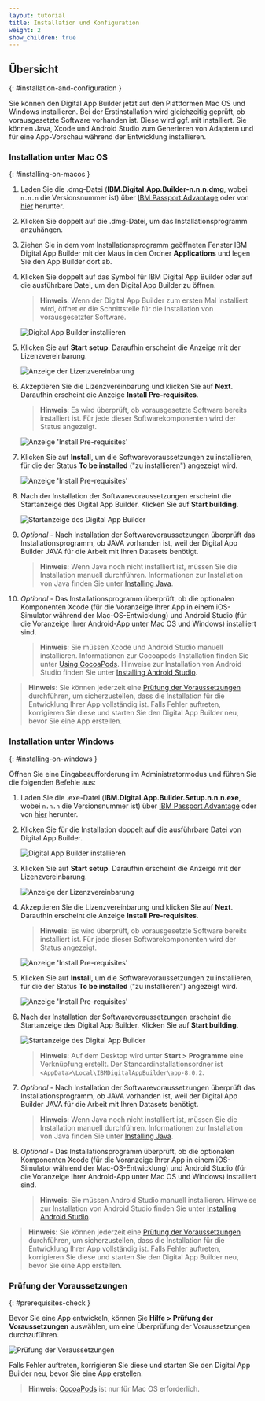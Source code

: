 ```yaml
---
layout: tutorial
title: Installation und Konfiguration
weight: 2
show_children: true
---
```

<!-- NLS_CHARSET=UTF-8 -->
## Übersicht
{: #installation-and-configuration }

Sie können den Digital App Builder jetzt auf den Plattformen Mac OS und Windows installieren. Bei der Erstinstallation wird gleichzeitig geprüft, ob vorausgesetzte Software vorhanden ist. Diese wird ggf. mit installiert. Sie können Java, Xcode und Android Studio zum Generieren von Adaptern und für eine App-Vorschau während der Entwicklung installieren. 

### Installation unter Mac OS
{: #installing-on-macos }

1. Laden Sie die .dmg-Datei (**IBM.Digital.App.Builder-n.n.n.dmg**, wobei `n.n.n` die Versionsnummer ist) über [IBM Passport Advantage](https://www.ibm.com/software/passportadvantage/) oder von [hier](https://github.com/MobileFirst-Platform-Developer-Center/Digital-App-Builder/releases) herunter.
2. Klicken Sie doppelt auf die .dmg-Datei, um das Installationsprogramm anzuhängen.
3. Ziehen Sie in dem vom Installationsprogramm geöffneten Fenster IBM Digital App Builder mit der Maus in den Ordner **Applications** und legen Sie den App Builder dort ab.
4. Klicken Sie doppelt auf das Symbol für IBM Digital App Builder oder auf die ausführbare Datei, um den Digital App Builder zu öffnen.
    > **Hinweis**: Wenn der Digital App Builder zum ersten Mal installiert wird, öffnet er die Schnittstelle für die Installation von vorausgesetzter Software.
    
    ![Digital App Builder installieren](dab-install-startup.png)

5. Klicken Sie auf **Start setup**. Daraufhin erscheint die Anzeige mit der Lizenzvereinbarung.

    ![Anzeige der Lizenzvereinbarung](dab-install-license.png)

6. Akzeptieren Sie die Lizenzvereinbarung und klicken Sie auf **Next**. Daraufhin erscheint die Anzeige **Install Pre-requisites**.
    >**Hinweis**: Es wird überprüft, ob vorausgesetzte Software bereits installiert ist. Für jede dieser Softwarekomponenten wird der Status angezeigt.

    ![Anzeige 'Install Pre-requisites'](dab-install-prereq.png)

7. Klicken Sie auf **Install**, um die Softwarevoraussetzungen zu installieren, für die der Status **To be installed** ("zu installieren") angezeigt wird.

    ![Anzeige 'Install Pre-requisites'](dab-install-prereq-tobeinstalled.png)

8. Nach der Installation der Softwarevoraussetzungen erscheint die Startanzeige des Digital App Builder. Klicken Sie auf **Start building**.

    ![Startanzeige des Digital App Builder](dab-install-startup-screen.png)

9. *Optional* - Nach Installation der Softwarevoraussetzungen überprüft das Installationsprogramm, ob JAVA vorhanden ist, weil der Digital App Builder JAVA für die Arbeit mit Ihren Datasets benötigt.
    >**Hinweis**: Wenn Java noch nicht installiert ist, müssen Sie die Installation manuell durchführen. Informationen zur Installation von Java finden Sie unter [Installing Java](https://www.java.com/en/download/help/download_options.xml).
10. *Optional* - Das Installationsprogramm überprüft, ob die optionalen Komponenten Xcode (für die Voranzeige Ihrer App in einem iOS-Simulator während der Mac-OS-Entwicklung) und Android Studio (für die Voranzeige Ihrer Android-App unter Mac OS und Windows) installiert sind.
    >**Hinweis**: Sie müssen Xcode und Android Studio manuell installieren. Informationen zur Cocoapods-Installation finden Sie unter [Using CocoaPods](https://guides.cocoapods.org/using/using-cocoapods). Hinweise zur Installation von Android Studio finden Sie unter [Installing Android Studio](https://developer.android.com/studio/). 

>**Hinweis**: Sie können jederzeit eine [Prüfung der Voraussetzungen](#prerequisites-check) durchführen, um sicherzustellen, dass die Installation für die Entwicklung Ihrer App vollständig ist. Falls Fehler auftreten, korrigieren Sie diese und starten Sie den Digital App Builder neu, bevor Sie eine App erstellen. 

### Installation unter Windows
{: #installing-on-windows }

Öffnen Sie eine Eingabeaufforderung im Administratormodus und führen Sie die folgenden Befehle aus:

1. Laden Sie die .exe-Datei (**IBM.Digital.App.Builder.Setup.n.n.n.exe**, wobei `n.n.n` die Versionsnummer ist) über [IBM Passport Advantage](https://www.ibm.com/software/passportadvantage/) oder von [hier](https://github.com/MobileFirst-Platform-Developer-Center/Digital-App-Builder/releases) herunter.
2. Klicken Sie für die Installation doppelt auf die ausführbare Datei von Digital App Builder. 

    ![Digital App Builder installieren](dab-install-startup.png)

3. Klicken Sie auf **Start setup**. Daraufhin erscheint die Anzeige mit der Lizenzvereinbarung.

    ![Anzeige der Lizenzvereinbarung](dab-install-license.png)

4. Akzeptieren Sie die Lizenzvereinbarung und klicken Sie auf **Next**. Daraufhin erscheint die Anzeige **Install Pre-requisites**.
    >**Hinweis**: Es wird überprüft, ob vorausgesetzte Software bereits installiert ist. Für jede dieser Softwarekomponenten wird der Status angezeigt.

    ![Anzeige 'Install Pre-requisites'](dab-install-prereq.png)

5. Klicken Sie auf **Install**, um die Softwarevoraussetzungen zu installieren, für die der Status **To be installed** ("zu installieren") angezeigt wird.

    ![Anzeige 'Install Pre-requisites'](dab-install-prereq-tobeinstalled.png)

6. Nach der Installation der Softwarevoraussetzungen erscheint die Startanzeige des Digital App Builder. Klicken Sie auf **Start building**.

    ![Startanzeige des Digital App Builder](dab-install-startup-screen.png)

    > **Hinweis**: Auf dem Desktop wird unter **Start > Programme** eine Verknüpfung erstellt. Der Standardinstallationsordner ist `<AppData>\Local\IBMDigitalAppBuilder\app-8.0.2`.

7. *Optional* - Nach Installation der Softwarevoraussetzungen überprüft das Installationsprogramm, ob JAVA vorhanden ist, weil der Digital App Builder JAVA für die Arbeit mit Ihren Datasets benötigt.
    >**Hinweis**: Wenn Java noch nicht installiert ist, müssen Sie die Installation manuell durchführen. Informationen zur Installation von Java finden Sie unter [Installing Java](https://www.java.com/en/download/help/download_options.xml).
8. *Optional* - Das Installationsprogramm überprüft, ob die optionalen Komponenten Xcode (für die Voranzeige Ihrer App in einem iOS-Simulator während der Mac-OS-Entwicklung) und Android Studio (für die Voranzeige Ihrer Android-App unter Mac OS und Windows) installiert sind.
    >**Hinweis**: Sie müssen Android Studio manuell installieren. Hinweise zur Installation von Android Studio finden Sie unter [Installing Android Studio](https://developer.android.com/studio/). 

>**Hinweis**: Sie können jederzeit eine [Prüfung der Voraussetzungen](#prerequisites-check) durchführen, um sicherzustellen, dass die Installation für die Entwicklung Ihrer App vollständig ist. Falls Fehler auftreten, korrigieren Sie diese und starten Sie den Digital App Builder neu, bevor Sie eine App erstellen. 

### Prüfung der Voraussetzungen
{: #prerequisites-check }

Bevor Sie eine App entwickeln, können Sie **Hilfe > Prüfung der Voraussetzungen** auswählen, um eine Überprüfung der Voraussetzungen durchzuführen.

![Prüfung der Voraussetzungen](dab-prerequsites-check.png)

Falls Fehler auftreten, korrigieren Sie diese und starten Sie den Digital App Builder neu, bevor Sie eine App erstellen. 

>**Hinweis**: [CocoaPods](https://guides.cocoapods.org/using/using-cocoapods) ist nur für Mac OS erforderlich.

